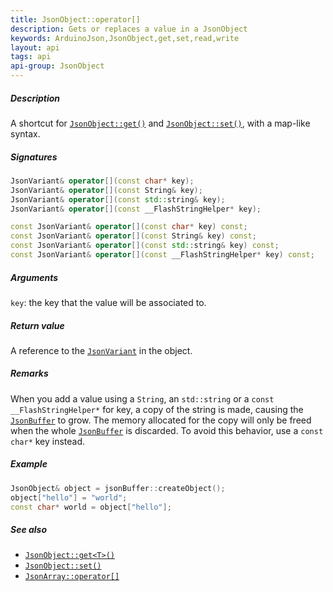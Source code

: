 ```yaml
---
title: JsonObject::operator[]
description: Gets or replaces a value in a JsonObject
keywords: ArduinoJson,JsonObject,get,set,read,write
layout: api
tags: api
api-group: JsonObject
---
```


##### Description

A shortcut for [`JsonObject::get()`]({{site.baseurl}}/api/jsonobject/get/) and
[`JsonObject::set()`]({{site.baseurl}}/api/jsonobject/set/), with a map-like syntax.

##### Signatures

```c++
JsonVariant& operator[](const char* key);
JsonVariant& operator[](const String& key);
JsonVariant& operator[](const std::string& key);
JsonVariant& operator[](const __FlashStringHelper* key);

const JsonVariant& operator[](const char* key) const;
const JsonVariant& operator[](const String& key) const;
const JsonVariant& operator[](const std::string& key) const;
const JsonVariant& operator[](const __FlashStringHelper* key) const;
```

##### Arguments

`key`: the key that the value will be associated to.

##### Return value

A reference to the [`JsonVariant`]({{site.baseurl}}/api/jsonvariant/description/) in the object.

##### Remarks

When you add a value using a `String`, an `std::string` or a
`const __FlashStringHelper*` for key, a copy of the string is made, causing the
[`JsonBuffer`]({{site.baseurl}}/api/jsonbuffer/description/) to grow.
The memory allocated for the copy will only be freed when the whole
[`JsonBuffer`]({{site.baseurl}}/api/jsonbuffer/description/) is discarded.
To avoid this behavior, use a `const char*` key instead.

##### Example

```c++
JsonObject& object = jsonBuffer::createObject();
object["hello"] = "world";
const char* world = object["hello"];
```

##### See also

* [`JsonObject::get<T>()`]({{site.baseurl}}/api/jsonobject/get/)
* [`JsonObject::set()`]({{site.baseurl}}/api/jsonobject/set/)
* [`JsonArray::operator[]`]({{site.baseurl}}/api/jsonarray/subscript/)
